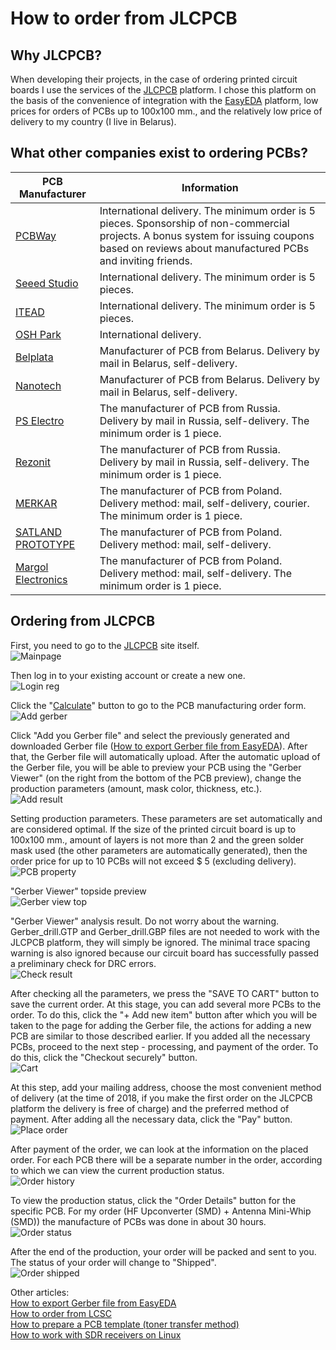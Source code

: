 # How to order from JLCPCB

## Why JLCPCB?
When developing their projects, in the case of ordering printed circuit boards I use the services of the [JLCPCB] platform. I chose this platform on the basis of the convenience of integration with the [EasyEDA] platform, low prices for orders of PCBs up to 100x100 mm., and the relatively low price of delivery to my country (I live in Belarus).

## What other companies exist to ordering PCBs?
| PCB Manufacturer | Information |
| ----- | ----- |
| [PCBWay] | International delivery. The minimum order is 5 pieces. Sponsorship of non-commercial projects. A bonus system for issuing coupons based on reviews about manufactured PCBs and inviting friends. |
| [Seeed Studio] | International delivery. The minimum order is 5 pieces. |
| [ITEAD] | International delivery. The minimum order is 5 pieces. |
| [OSH Park] | International delivery. |
| [Belplata] | Manufacturer of PCB from Belarus. Delivery by mail in Belarus, self-delivery.|
| [Nanotech] | Manufacturer of PCB from Belarus. Delivery by mail in Belarus, self-delivery. |
| [PS Electro] | The manufacturer of PCB from Russia. Delivery by mail in Russia, self-delivery. The minimum order is 1 piece.|
| [Rezonit] |  The manufacturer of PCB from Russia. Delivery by mail in Russia, self-delivery. The minimum order is 1 piece. |
| [MERKAR] | The manufacturer of PCB from Poland. Delivery method: mail, self-delivery, courier. The minimum order is 1 piece. |
| [SATLAND PROTOTYPE] | The manufacturer of PCB from Poland. Delivery method: mail, self-delivery. |
| [Margol Electronics] | The manufacturer of PCB from Poland. Delivery method: mail, self-delivery. The minimum order is 1 piece. |

## Ordering from JLCPCB
First, you need to go to the [JLCPCB] site itself.  
![Mainpage](../Resources/JLCPCB%20order/JLCPCB-1-Mainpage.png)  

Then log in to your existing account or create a new one.  
![Login reg](../Resources/JLCPCB%20order/JLCPCB-2-Login-Reg.png)  

Click the "[Calculate](https://jlcpcb.com/quote)" button to go to the PCB manufacturing order form.  
![Add gerber](../Resources/JLCPCB%20order/JLCPCB-3-Add-gerber.png)  

Click "Add you Gerber file" and select the previously generated and downloaded Gerber file ([How to export Gerber file from EasyEDA](./How%20to%20export%20Gerber%20file%20from%20EasyEDA.md)). After that, the Gerber file will automatically upload. After the automatic upload of the Gerber file, you will be able to preview your PCB using the "Gerber Viewer" (on the right from the bottom of the PCB preview), change the production parameters (amount, mask color, thickness, etc.).  
![Add result](../Resources/JLCPCB%20order/JLCPCB-4-Add-result.png)  

Setting production parameters. These parameters are set automatically and are considered optimal. If the size of the printed circuit board is up to 100x100 mm., amount of layers is not more than 2 and the green solder mask used (the other parameters are automatically generated), then the order price for up to 10 PCBs will not exceed $ 5 (excluding delivery).  
![PCB property](../Resources/JLCPCB%20order/JLCPCB-5-PCB-Property.png)  

"Gerber Viewer" topside preview  
![Gerber view top](../Resources/JLCPCB%20order/JLCPCB-6-Gerber-view-top.png)  

"Gerber Viewer" analysis result. Do not worry about the warning. Gerber_drill.GTP and Gerber_drill.GBP files are not needed to work with the JLCPCB platform, they will simply be ignored. The minimal trace spacing warning is also ignored because our circuit board has successfully passed a preliminary check for DRC errors.  
![Check result](../Resources/JLCPCB%20order/JLCPCB-7-Check-result.png)  

After checking all the parameters, we press the "SAVE TO CART" button to save the current order. At this stage, you can add several more PCBs to the order. To do this, click the "+ Add new item" button after which you will be taken to the page for adding the Gerber file, the actions for adding a new PCB are similar to those described earlier. If you added all the necessary PCBs, proceed to the next step - processing, and payment of the order. To do this, click the "Checkout securely" button.  
![Cart](../Resources/JLCPCB%20order/JLCPCB-8-Cart.png)  

At this step, add your mailing address, choose the most convenient method of delivery (at the time of 2018, if you make the first order on the JLCPCB platform the delivery is free of charge) and the preferred method of payment. After adding all the necessary data, click the "Pay" button.  
![Place order](../Resources/JLCPCB%20order/JLCPCB-9-Place-order.png)  

After payment of the order, we can look at the information on the placed order. For each PCB there will be a separate number in the order, according to which we can view the current production status.  
![Order history](../Resources/JLCPCB%20order/JLCPCB-10-Order-history.png)  

To view the production status, click the "Order Details" button for the specific PCB. For my order (HF Upconverter (SMD) + Antenna Mini-Whip (SMD)) the manufacture of PCBs was done in about 30 hours.  
![Order status](../Resources/JLCPCB%20order/JLCPCB-11-Order-status.png)  

After the end of the production, your order will be packed and sent to you. The status of your order will change to "Shipped".  
![Order shipped](../Resources/JLCPCB%20order/JLCPCB-12-Order-shipped.png)  

Other articles:  
[How to export Gerber file from EasyEDA](./How%20to%20export%20Gerber%20file%20from%20EasyEDA.md)  
[How to order from LCSC](./How%20to%20order%20from%20LCSC.md)  
[How to prepare a PCB template (toner transfer method)](./How%20to%20prepare%20a%20PCB%20template%20(toner%20transfer%20method).md)  
[How to work with SDR receivers on Linux](./How%20to%20work%20with%20SDR%20receivers%20on%20Linux.md)


[JLCPCB]: <https://jlcpcb.com/>
[EasyEDA]: <https://easyeda.com/>
[PCBWay]: <https://www.pcbway.com/>
[Seeed Studio]: <https://www.seeedstudio.com/fusion_pcb.html>
[ITEAD]: <https://www.itead.cc/open-pcb/pcb-prototyping.html>
[OSH Park]: <https://oshpark.com/>
[Belplata]: <https://belplata.by/calc>
[Nanotech]: <http://www.pcb.by/index.php/clients/howto>
[PS Electro]: <http://www.pselectro.ru/zakaz_pechatnyh_plat/>
[Rezonit]: <https://service.rezonit.ru/cards/new>
[MERKAR]: <http://www.merkar.pl/cennik.html>
[SATLAND PROTOTYPE]: <http://prototypy.com/sites_pcbplugins/pcborder/58>
[Margol Electronics]: <http://www.fabrykapcb.pl/jakzamowic.html>
